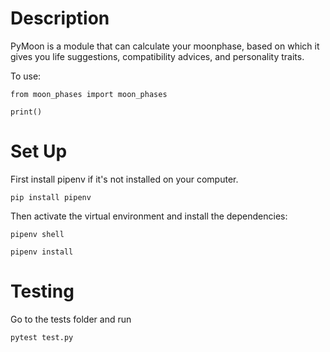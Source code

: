 # Description
PyMoon is a module that can calculate your moonphase, based on which it gives you life suggestions, compatibility advices, and personality traits.

To use:

`from moon_phases import moon_phases`

`print()`

# Set Up
First install pipenv if it's not installed on your computer. 

`pip install pipenv`

Then activate the virtual environment and install the dependencies:

`pipenv shell`

`pipenv install`

# Testing
Go to the tests folder and run 

`pytest test.py`
